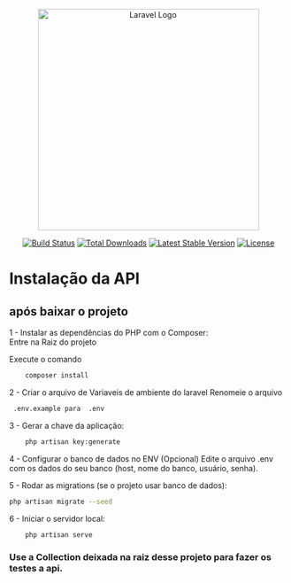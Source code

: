 <p align="center"><a href="https://laravel.com" target="_blank"><img src="https://raw.githubusercontent.com/laravel/art/master/logo-lockup/5%20SVG/2%20CMYK/1%20Full%20Color/laravel-logolockup-cmyk-red.svg" width="400" alt="Laravel Logo"></a></p>

<p align="center">
<a href="https://github.com/laravel/framework/actions"><img src="https://github.com/laravel/framework/workflows/tests/badge.svg" alt="Build Status"></a>
<a href="https://packagist.org/packages/laravel/framework"><img src="https://img.shields.io/packagist/dt/laravel/framework" alt="Total Downloads"></a>
<a href="https://packagist.org/packages/laravel/framework"><img src="https://img.shields.io/packagist/v/laravel/framework" alt="Latest Stable Version"></a>
<a href="https://packagist.org/packages/laravel/framework"><img src="https://img.shields.io/packagist/l/laravel/framework" alt="License"></a>
</p>

# Instalação da API 

## após baixar o projeto 

1 - Instalar as dependências do PHP com o Composer: <br>
Entre na Raiz do projeto 

Execute o comando 
~~~sh
    composer install
~~~


2 - Criar o arquivo de Variaveis de ambiente do laravel 
Renomeie o arquivo
~~~sh 
 .env.example para  .env
~~~

3 - Gerar a chave da aplicação:

~~~sh
    php artisan key:generate
~~~

4 - Configurar o banco de dados no ENV (Opcional)
Edite o arquivo .env com os dados do seu banco (host, nome do banco, usuário, senha).

5 - Rodar as migrations (se o projeto usar banco de dados):

~~~sh
php artisan migrate --seed
~~~

6 - Iniciar o servidor local:
~~~sh
    php artisan serve
~~~

### Use a Collection deixada na raiz desse projeto para fazer os testes a api.

